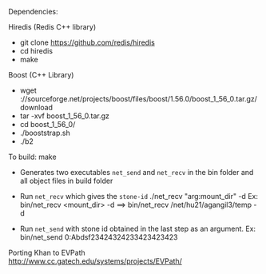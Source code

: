 Dependencies:

Hiredis (Redis C++ library)
  * git clone https://github.com/redis/hiredis
  * cd hiredis
  * make

Boost (C++ Library)
* wget ://sourceforge.net/projects/boost/files/boost/1.56.0/boost_1_56_0.tar.gz/download
* tar -xvf boost_1_56_0.tar.gz
* cd boost_1_56_0/
* ./booststrap.sh
* ./b2

To build:
make

* Generates two executables `net_send` and `net_recv` in the bin folder 
and all object files in build folder
* Run `net_recv`  which gives the `stone-id` ./net_recv "arg:mount_dir" -d
Ex: bin/net_recv <mount_dir> -d ==> bin/net_recv /net/hu21/agangil3/temp -d

* Run `net_send` with stone id obtained in the last step as an argument.
Ex: bin/net_send 0:Abdsf23424324233423423423

Porting Khan to EVPath http://www.cc.gatech.edu/systems/projects/EVPath/
